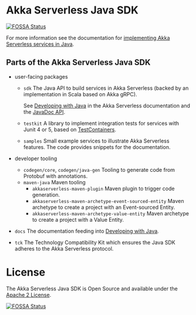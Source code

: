 # Akka Serverless Java SDK
[![FOSSA Status](https://app.fossa.com/api/projects/git%2Bgithub.com%2Frlfagan%2Fakkaserverless-java-sdk.svg?type=shield)](https://app.fossa.com/projects/git%2Bgithub.com%2Frlfagan%2Fakkaserverless-java-sdk?ref=badge_shield)


For more information see the documentation for [implementing Akka Serverless services in Java](https://developer.lightbend.com/docs/akka-serverless/java/index.html).

## Parts of the Akka Serverless Java SDK

* user-facing packages
    * `sdk` The Java API to build services in Akka Serverless (backed by an implementation in Scala based on Akka gRPC).

      See [Developing with Java](https://developer.lightbend.com/docs/akka-serverless/java/index.html) in the Akka Serverless documentation and the [JavaDoc API](https://developer.lightbend.com/docs/akka-serverless/java/_attachments/api/index.html).

    * `testkit` A library to implement integration tests for services with Junit 4 or 5, based on [TestContainers](https://www.testcontainers.org/).

    * `samples` Small example services to illustrate Akka Serverless features. The code provides snippets for the documentation.

* developer tooling
   * `codegen/core`, `codegen/java-gen` Tooling to generate code from Protobuf with annotations.
   * `maven-java` Maven tooling
     * `akkaserverless-maven-plugin` Maven plugin to trigger code generation.
     * `akkaserverless-maven-archetype-event-sourced-entity` Maven archetype to create a project with an Event-sourced Entity.
     * `akkaserverless-maven-archetype-value-entity` Maven archetype to create a project with a Value Entity.

* `docs` The documentation feeding into [Developing with Java](https://developer.lightbend.com/docs/akka-serverless/java/index.html).

* `tck` The Technology Compatibility Kit which ensures the Java SDK adheres to the Akka Serverless protocol.

# License

The Akka Serverless Java SDK is Open Source and available under the [Apache 2 License](LICENSE).


[![FOSSA Status](https://app.fossa.com/api/projects/git%2Bgithub.com%2Frlfagan%2Fakkaserverless-java-sdk.svg?type=large)](https://app.fossa.com/projects/git%2Bgithub.com%2Frlfagan%2Fakkaserverless-java-sdk?ref=badge_large)